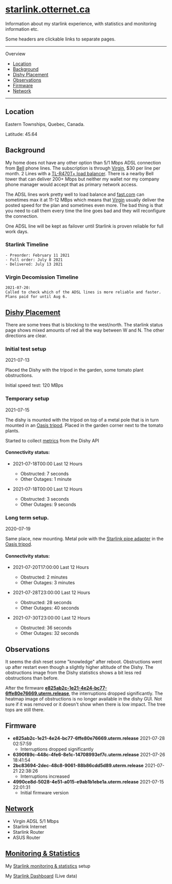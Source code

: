 # [starlink.otternet.ca](http://starlink.otternet.ca)

Information about my starlink experience, with statistics and monitoring information etc.

Some headers are clickable links to separate pages.

---
Overview
* [Location](#Location)
* [Background](#Background)
* [Dishy Placement](#Dishy-Placement)
* [Observations](#Observations)
* [Firmware](#Firmware)
* [Network](#Network)

---
## Location
Eastern Townships, Quebec, Canada.

Latitude: 45.64

## Background

My home does not have any other option than 5/1 Mbps ADSL connection from [Bell](http://www.bell.ca) phone lines. The subscription is through [Virgin](https://www.virginmobile.ca/en/home/index.html), $30 per line per month. 2 Lines with a [TL-R470T+ load balancer](https://www.tp-link.com/us/business-networking/load-balance-router/tl-r470t+/). There is a nearby Bell tower that can deliver 200+ Mbps but neither my wallet nor my company phone manager would accept that as primary network access.

The ADSL lines work pretty well to load balance and [fast.com](http://fast.com) can sometimes max it at 11-12 MBps which means that [Virgin](https://www.virginmobile.ca/en/home/index.html) usually deliver the posted speed for the plan and sometimes even more. The bad thing is that you need to call them every time the line goes bad and they will reconfigure the connection.

One ADSL line will be kept as failover until Starlink is proven reliable for full work days.

### Starlink Timeline
```
- Preorder: February 11 2021
- Full order: July 8 2021
- Delivered: July 13 2021
```
### Virgin Decomission Timeline
```
2021-07-20: 
Called to check which of the ADSL lines is more reliable and faster. Plans paid for until Aug 6.
```

## [Dishy Placement](./placement/)

There are some trees that is blocking to the west/north. The starlink status page shows mixed amounts of red all the way between W and N. The other directions are clear.

### Initial test setup

2021-07-13

Placed the Dishy with the tripod in the garden, some tomato plant obstructions. 

Initial speed test: 120 MBps

### Temporary setup

2021-07-15

The dishy is mounted with the tripod on top of a metal pole that is in turn mounted in an [Oasis tripod](http://www.satelliteoasis.com/2-in-od-satellite-dish-tripod-for-directv-slimline-hd-dish/). Placed in the garden corner next to the tomato plants.

Started to collect [metrics](./network/statistics) from the Dishy API

#### Connectivity status:
- 2021-07-18T00:00 Last 12 Hours
    * Obstructed: 7 seconds
    * Other Outages: 1 minute

- 2021-07-18T00:00 Last 12 Hours
    * Obstructed: 3 seconds
    * Other Outages: 9 seconds



### Long term setup.

2020-07-19

Same place, new mounting. Metal pole with the [Starlink pipe adapter](https://shop.starlink.com/products/ca-consumer-mount-pipeadapter-grey) in the [Oasis tripod](http://www.satelliteoasis.com/2-in-od-satellite-dish-tripod-for-directv-slimline-hd-dish/).

#### Connectivity status:
- 2021-07-20T17:00:00 Last 12 Hours
    * Obstructed: 2 minutes
    * Other Outages: 3 minutes

- 2021-07-28T23:00:00 Last 12 Hours
    * Obstructed: 28 seconds
    * Other Outages: 40 seconds

- 2021-07-30T23:00:00 Last 12 Hours
    * Obstructed: 36 seconds
    * Other Outages: 32 seconds

## Observations
It seems the dish reset some "knowledge" after reboot. Obstructions went up after restart even though a slightly higher altitude of the Dishy. The obstructions image from the Dishy statistics shows a bit less red obstructions than before.

After the firmware __[e825ab2c-1e21-4e24-bc77-6ffe80e76669.uterm.release](https://docs.google.com/spreadsheets/d/1nsdLZ34VVX1qNVlDlAErzLov-fb_ZWgpYAQJWp_W8ic/edit#gid=383580049)__, the interruptions dropped significantly. The heatmap image of obstructions is no longer available in the dishy GUI. Not sure if it was removed or it doesn't show when there is low impact. The tree tops are still there.

## Firmware

* __e825ab2c-1e21-4e24-bc77-6ffe80e76669.uterm.release__ 2021-07-28 02:57:59
    - Interruptions dropped significantly
* __6390f89c-448c-4fe6-8e1c-14708993ef7c.uterm.release__ 2021-07-26 18:41:54
* __2bc83694-2dec-48c8-9061-88b86cdd5d89.uterm.release__ 2021-07-21 22:38:26
    - Interruptions increased
* __4990ce8d-5028-4e51-a015-e9ab1b1ebe1a.uterm.release__
2021-07-15 22:01:31
    - Initial firmware version

## [Network](./network)
- Virgin ADSL 5/1 Mbps
- Starlink Internet
- Starlink Router
- ASUS Router

## [Monitoring & Statistics](./network/statistics)
My [Starlink monitoring & statistics](./network/statistics) setup

My [Starlink Dashboard](https://grafana.otternet.ca/d/ymkHwLaMz/) (Live data)

